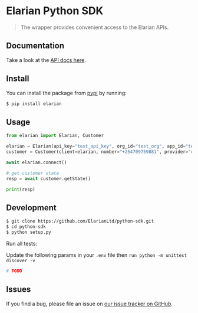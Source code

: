 # Elarian Python SDK

> The wrapper provides convenient access to the Elarian APIs.

## Documentation

Take a look at the [API docs here](http://docs.elarian.com).


## Install

You can install the package from [pypi](https://pypi.org/project/elarian) by running: 

```bash
$ pip install elarian
```

## Usage


```python
from elarian import Elarian, Customer

elarian = Elarian(api_key="test_api_key", org_id="test_org", app_id="test_app_id")
customer = Customer(client=elarian, number="+254709759881", provider="cellular")

await elarian.connect()

# get customer state
resp = await customer.getState()

print(resp)

```

## Development

```bash
$ git clone https://github.com/ElarianLtd/python-sdk.git
$ cd python-sdk
$ python setup.py
```


Run all tests:

Update the following params in your `.env` file then `run python -m unittest discover -v`

```bash
# TODO
```

## Issues

If you find a bug, please file an issue on [our issue tracker on GitHub](https://github.com/ElarianLtd/javascript-sdk/issues).